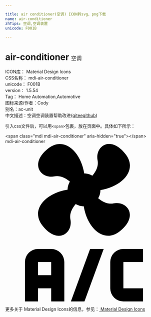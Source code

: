 ```yaml
---

title: air conditioner(空调) ICON转svg、png下载
name: air-conditioner
zhTips: 空调,空调装置
unicode: F001B

---
```


# air-conditioner  <small style="font-size: 60%;font-weight: 100">空调</small>


<div class="detail-page">
<p>
<span>
ICON库：
<span class="badge-secondary badge">Material Design Icons</span> 
</span>
<br/>
<span>
CSS名称：
<span class="badge-secondary badge">mdi-air-conditioner</span> 
</span>
<br/>
<span>
unicode：
<span class="badge-secondary badge">F001B</span> 
</span>
<br/>
<span>
version：
<span class="badge-secondary badge">1.5.54</span> 
</span>
<br/>
<span>Tag：
<span class="badge-light badge">Home Automation,Automotive</span>
</span>
<br/>
<span>图标来源/作者：<span class="badge-light badge">Cody</span></span> 
<br/>
<span>别名：<span class="badge-light badge">ac-unit</span></span><br/><span class="zh-detail">中文描述：<span class="badge-primary badge">空调</span><span class="badge-primary badge">空调装置</span><span class="help-link"><span>帮助改进</span>(<a href="https://gitee.com/liuwave/icon-helper/edit/master/json/material/air-conditioner.json" target="_blank" rel="noopener noreferrer">gitee</a><a href="https://github.com/liuwave/icon-helper/edit/master/json/material/air-conditioner.json" target="_blank" rel="noopener noreferrer">github</a></span>)</span><br/>
</p>
</div>
<div class="alert alert-dark">
  <i class="mdi mdi-air-conditioner mdi-48px"></i>
  <i class="mdi mdi-air-conditioner mdi-36px"></i>
  <i class="mdi mdi-air-conditioner mdi-24px"></i>
  <i class="mdi mdi-air-conditioner mdi-18px"></i>
</div>
<div>
  <p>引入css文件后，可以用<code>&lt;span&gt;</code>包裹，放在页面中。具体如下所示：    
  </p>
  <div class="alert alert-primary" style="font-size: 14px">
    &lt;span class="mdi mdi-air-conditioner" aria-hidden="true"&gt;&lt;/span&gt;
    <copy-btn content='<span class="mdi mdi-air-conditioner" aria-hidden="true"></span>'></copy-btn>
  </div>
  <div class="alert alert-secondary">
    <i class="mdi mdi-air-conditioner"
    style="font-size: 24px"
    aria-hidden="true"></i> mdi-air-conditioner
    <copy-btn content="mdi-air-conditioner" btn-title="复制图标名称"></copy-btn>
  </div>
</div>
<div id="svg" class="svg-wrap">
<svg xmlns="http://www.w3.org/2000/svg" viewBox="0 0 24 24"><path d="M6.59,0.66C8.93,-1.15 11.47,1.06 12.04,4.5C12.47,4.5 12.89,4.62 13.27,4.84C13.79,4.24 14.25,3.42 14.07,2.5C13.65,0.35 16.06,-1.39 18.35,1.58C20.16,3.92 17.95,6.46 14.5,7.03C14.5,7.46 14.39,7.89 14.16,8.27C14.76,8.78 15.58,9.24 16.5,9.06C18.63,8.64 20.38,11.04 17.41,13.34C15.07,15.15 12.53,12.94 11.96,9.5C11.53,9.5 11.11,9.37 10.74,9.15C10.22,9.75 9.75,10.58 9.93,11.5C10.35,13.64 7.94,15.39 5.65,12.42C3.83,10.07 6.05,7.53 9.5,6.97C9.5,6.54 9.63,6.12 9.85,5.74C9.25,5.23 8.43,4.76 7.5,4.94C5.37,5.36 3.62,2.96 6.59,0.66M5,16H7A2,2 0 0,1 9,18V24H7V22H5V24H3V18A2,2 0 0,1 5,16M5,18V20H7V18H5M12.93,16H15L12.07,24H10L12.93,16M18,16H21V18H18V22H21V24H18A2,2 0 0,1 16,22V18A2,2 0 0,1 18,16Z" /></svg>
</div>
<detail full-name='mdi-air-conditioner'></detail>
    
<div><p>更多关于 Material Design Icons的信息，参见：<a target="_blank" href="https://iconhelper.cn/material.html"> Material Design Icons</a>
</p></div>
